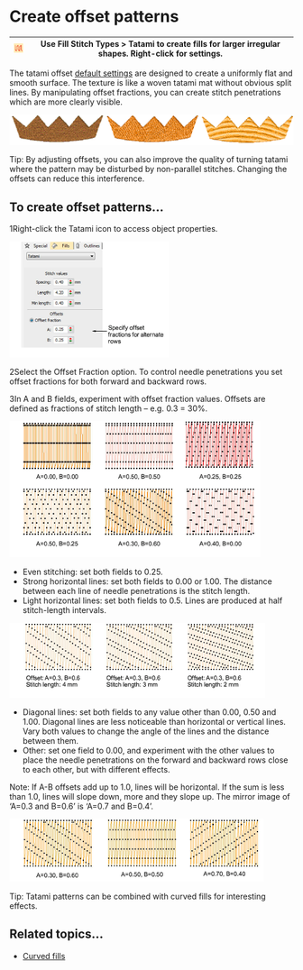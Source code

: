 # Create offset patterns

| ![TatamiFill.png](assets/TatamiFill.png) | Use Fill Stitch Types > Tatami to create fills for larger irregular shapes. Right-click for settings. |
| ---------------------------------------- | ----------------------------------------------------------------------------------------------------- |

The tatami offset [default settings](../../glossary/glossary) are designed to create a uniformly flat and smooth surface. The texture is like a woven tatami mat without obvious split lines. By manipulating offset fractions, you can create stitch penetrations which are more clearly visible.

![patterns00002.png](assets/patterns00002.png)

Tip: By adjusting offsets, you can also improve the quality of turning tatami where the pattern may be disturbed by non-parallel stitches. Changing the offsets can reduce this interference.

## To create offset patterns...

1Right-click the Tatami icon to access object properties.

![patterns00003.png](assets/patterns00003.png)

2Select the Offset Fraction option. To control needle penetrations you set offset fractions for both forward and backward rows.

3In A and B fields, experiment with offset fraction values. Offsets are defined as fractions of stitch length – e.g. 0.3 = 30%.

![patterns00006.png](assets/patterns00006.png)

- Even stitching: set both fields to 0.25.
- Strong horizontal lines: set both fields to 0.00 or 1.00\. The distance between each line of needle penetrations is the stitch length.
- Light horizontal lines: set both fields to 0.5\. Lines are produced at half stitch-length intervals.

![patterns00009.png](assets/patterns00009.png)

- Diagonal lines: set both fields to any value other than 0.00, 0.50 and 1.00. Diagonal lines are less noticeable than horizontal or vertical lines. Vary both values to change the angle of the lines and the distance between them.
- Other: set one field to 0.00, and experiment with the other values to place the needle penetrations on the forward and backward rows close to each other, but with different effects.

Note: If A-B offsets add up to 1.0, lines will be horizontal. If the sum is less than 1.0, lines will slope down, more and they slope up. The mirror image of ‘A=0.3 and B=0.6’ is ‘A=0.7 and B=0.4’.

![patterns00012.png](assets/patterns00012.png)

Tip: Tatami patterns can be combined with curved fills for interesting effects.

## Related topics...

- [Curved fills](../curves/Curved_fills)
